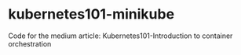 # kubernetes101-minikube
Code for the medium article: Kubernetes101-Introduction to container orchestration
